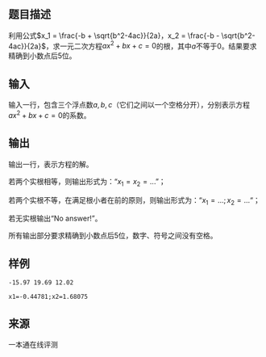 ## 题目描述

利用公式$x_1 = \frac{-b + \sqrt{b^2-4ac}}{2a}，x_2 = \frac{-b - \sqrt{b^2-4ac}}{2a}$，求一元二次方程$ax^2+ bx + c =0$的根，其中$a$不等于$0$。结果要求精确到小数点后$5$位。

## 输入

输入一行，包含三个浮点数$a, b, c$（它们之间以一个空格分开），分别表示方程$ax^2 + bx + c =0$的系数。

## 输出

输出一行，表示方程的解。

若两个实根相等，则输出形式为：“$x_1=x_2=...$”；

若两个实根不等，在满足根小者在前的原则，则输出形式为：“$x_1=...;x_2 = ...$“；

若无实根输出“No answer!”。

所有输出部分要求精确到小数点后5位，数字、符号之间没有空格。

## 样例

```input1
-15.97 19.69 12.02
```

```output1
x1=-0.44781;x2=1.68075
```


 ## 来源

 一本通在线评测 

